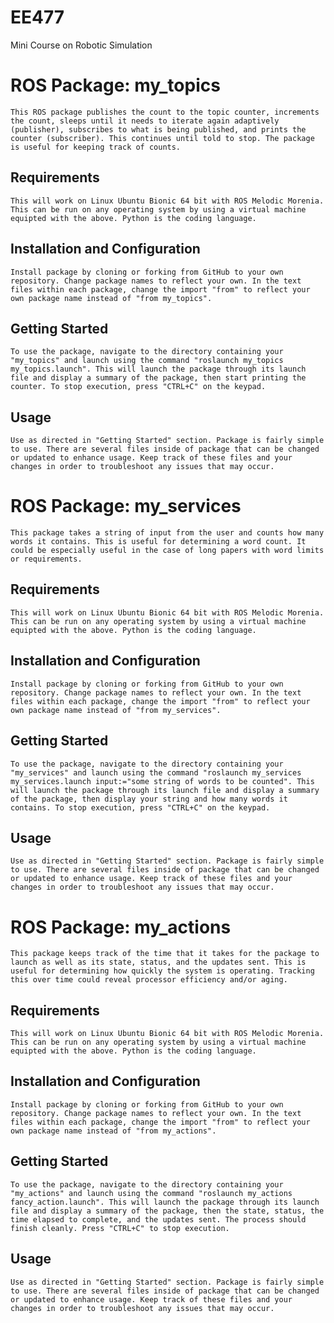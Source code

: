 # EE477
Mini Course on Robotic Simulation

# ROS Package: my_topics
	This ROS package publishes the count to the topic counter, increments the count, sleeps until it needs to iterate again adaptively (publisher), subscribes to what is being published, and prints the counter (subscriber). This continues until told to stop. The package is useful for keeping track of counts. 

## Requirements
	This will work on Linux Ubuntu Bionic 64 bit with ROS Melodic Morenia. This can be run on any operating system by using a virtual machine equipted with the above. Python is the coding language. 

## Installation and Configuration
	Install package by cloning or forking from GitHub to your own repository. Change package names to reflect your own. In the text files within each package, change the import "from" to reflect your own package name instead of "from my_topics".

## Getting Started
	To use the package, navigate to the directory containing your "my_topics" and launch using the command "roslaunch my_topics my_topics.launch". This will launch the package through its launch file and display a summary of the package, then start printing the counter. To stop execution, press "CTRL+C" on the keypad. 

## Usage
	Use as directed in "Getting Started" section. Package is fairly simple to use. There are several files inside of package that can be changed or updated to enhance usage. Keep track of these files and your changes in order to troubleshoot any issues that may occur. 

# ROS Package: my_services
	This package takes a string of input from the user and counts how many words it contains. This is useful for determining a word count. It could be especially useful in the case of long papers with word limits or requirements. 

## Requirements
	This will work on Linux Ubuntu Bionic 64 bit with ROS Melodic Morenia. This can be run on any operating system by using a virtual machine equipted with the above. Python is the coding language. 

## Installation and Configuration
	Install package by cloning or forking from GitHub to your own repository. Change package names to reflect your own. In the text files within each package, change the import "from" to reflect your own package name instead of "from my_services".

## Getting Started
	To use the package, navigate to the directory containing your "my_services" and launch using the command "roslaunch my_services my_services.launch input:="some string of words to be counted". This will launch the package through its launch file and display a summary of the package, then display your string and how many words it contains. To stop execution, press "CTRL+C" on the keypad. 

## Usage
	Use as directed in "Getting Started" section. Package is fairly simple to use. There are several files inside of package that can be changed or updated to enhance usage. Keep track of these files and your changes in order to troubleshoot any issues that may occur. 

# ROS Package: my_actions
	This package keeps track of the time that it takes for the package to launch as well as its state, status, and the updates sent. This is useful for determining how quickly the system is operating. Tracking this over time could reveal processor efficiency and/or aging. 

## Requirements
	This will work on Linux Ubuntu Bionic 64 bit with ROS Melodic Morenia. This can be run on any operating system by using a virtual machine equipted with the above. Python is the coding language. 

## Installation and Configuration
	Install package by cloning or forking from GitHub to your own repository. Change package names to reflect your own. In the text files within each package, change the import "from" to reflect your own package name instead of "from my_actions".

## Getting Started
	To use the package, navigate to the directory containing your "my_actions" and launch using the command "roslaunch my_actions fancy_action.launch". This will launch the package through its launch file and display a summary of the package, then the state, status, the time elapsed to complete, and the updates sent. The process should finish cleanly. Press "CTRL+C" to stop execution. 

## Usage
	Use as directed in "Getting Started" section. Package is fairly simple to use. There are several files inside of package that can be changed or updated to enhance usage. Keep track of these files and your changes in order to troubleshoot any issues that may occur. 
